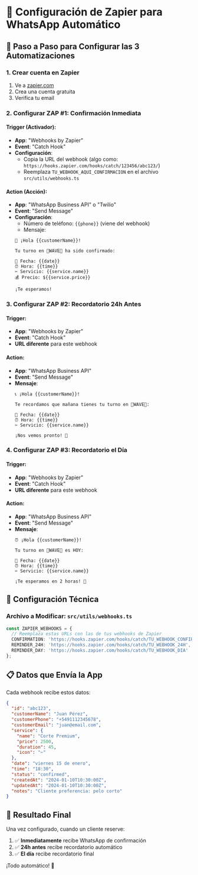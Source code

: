 # 📱 Configuración de Zapier para WhatsApp Automático

## 🚀 Paso a Paso para Configurar las 3 Automatizaciones

### **1. Crear cuenta en Zapier**
1. Ve a [zapier.com](https://zapier.com)
2. Crea una cuenta gratuita
3. Verifica tu email

### **2. Configurar ZAP #1: Confirmación Inmediata**

#### Trigger (Activador):
- **App**: "Webhooks by Zapier"
- **Event**: "Catch Hook"
- **Configuración**: 
  - Copia la URL del webhook (algo como: `https://hooks.zapier.com/hooks/catch/123456/abc123/`)
  - Reemplaza `TU_WEBHOOK_AQUI_CONFIRMACION` en el archivo `src/utils/webhooks.ts`

#### Action (Acción):
- **App**: "WhatsApp Business API" o "Twilio"
- **Event**: "Send Message"
- **Configuración**:
  - Número de teléfono: `{{phone}}` (viene del webhook)
  - Mensaje: 
  ```
  🎉 ¡Hola {{customerName}}! 

  Tu turno en 💈WAVE💈 ha sido confirmado:

  📅 Fecha: {{date}}
  ⏰ Hora: {{time}}
  ✂️ Servicio: {{service.name}}
  💰 Precio: ${{service.price}}

  ¡Te esperamos!
  ```

### **3. Configurar ZAP #2: Recordatorio 24h Antes**

#### Trigger:
- **App**: "Webhooks by Zapier" 
- **Event**: "Catch Hook"
- **URL diferente** para este webhook

#### Action:
- **App**: "WhatsApp Business API"
- **Event**: "Send Message"
- **Mensaje**:
  ```
  📞 ¡Hola {{customerName}}!

  Te recordamos que mañana tienes tu turno en 💈WAVE💈:

  📅 Fecha: {{date}}
  ⏰ Hora: {{time}}
  ✂️ Servicio: {{service.name}}

  ¡Nos vemos pronto! 💈
  ```

### **4. Configurar ZAP #3: Recordatorio el Día**

#### Trigger:
- **App**: "Webhooks by Zapier"
- **Event**: "Catch Hook" 
- **URL diferente** para este webhook

#### Action:
- **App**: "WhatsApp Business API"
- **Event**: "Send Message"
- **Mensaje**:
  ```
  ⏰ ¡Hola {{customerName}}!

  Tu turno en 💈WAVE💈 es HOY:

  📅 Fecha: {{date}}
  ⏰ Hora: {{time}}
  ✂️ Servicio: {{service.name}}

  ¡Te esperamos en 2 horas! 💈
  ```

## 🔧 Configuración Técnica

### **Archivo a Modificar**: `src/utils/webhooks.ts`

```typescript
const ZAPIER_WEBHOOKS = {
  // Reemplaza estas URLs con las de tus webhooks de Zapier
  CONFIRMATION: 'https://hooks.zapier.com/hooks/catch/TU_WEBHOOK_CONFIRMACION',
  REMINDER_24H: 'https://hooks.zapier.com/hooks/catch/TU_WEBHOOK_24H',
  REMINDER_DAY: 'https://hooks.zapier.com/hooks/catch/TU_WEBHOOK_DIA'
};
```

## 📋 Datos que Envía la App

Cada webhook recibe estos datos:
```json
{
  "id": "abc123",
  "customerName": "Juan Pérez",
  "customerPhone": "+5491112345678",
  "customerEmail": "juan@email.com",
  "service": {
    "name": "Corte Premium",
    "price": 2500,
    "duration": 45,
    "icon": "✂️"
  },
  "date": "viernes 15 de enero",
  "time": "18:30",
  "status": "confirmed",
  "createdAt": "2024-01-10T10:30:00Z",
  "updatedAt": "2024-01-10T10:30:00Z",
  "notes": "Cliente preferencia: pelo corto"
}
```

## 🎯 Resultado Final

Una vez configurado, cuando un cliente reserve:
1. ✅ **Inmediatamente** recibe WhatsApp de confirmación
2. ✅ **24h antes** recibe recordatorio automático  
3. ✅ **El día** recibe recordatorio final

¡Todo automático! 🚀
